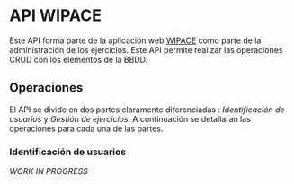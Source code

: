 # API WIPACE
Este API forma parte de la aplicación web [WIPACE]() como parte de la administración de los ejercicios. Este API permite realizar las operaciones CRUD con los elementos de la BBDD.

## Operaciones
El API se divide en dos partes claramente diferenciadas : *Identificación de usuarios* y *Gestión de ejercicios*. A continuación se detallaran las operaciones para cada una de las partes.

### Identificación de usuarios

*WORK IN PROGRESS*